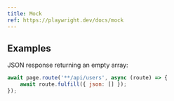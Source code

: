 ```yaml
---
title: Mock
ref: https://playwright.dev/docs/mock
---
```


## Examples

JSON response returning an empty array:

```js
await page.route('**/api/users', async (route) => {
    await route.fulfill({ json: [] });
});
```
